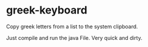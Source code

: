 # greek-keyboard
Copy greek letters from a list to the system clipboard.

Just compile and run the java File. Very quick and dirty.
